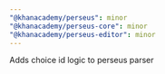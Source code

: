 ```yaml
---
"@khanacademy/perseus": minor
"@khanacademy/perseus-core": minor
"@khanacademy/perseus-editor": minor
---
```


Adds choice id logic to perseus parser
